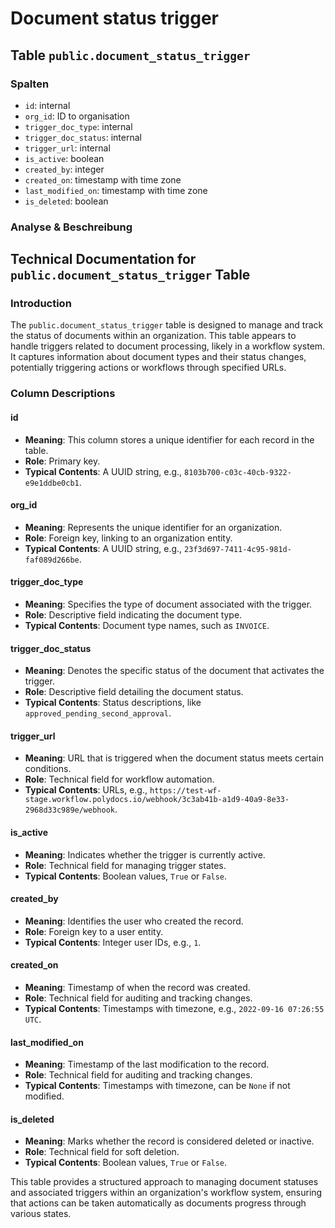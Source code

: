 # Document status trigger

## Table `public.document_status_trigger`

### Spalten

* `id`: internal
* `org_id`: ID to organisation
* `trigger_doc_type`: internal
* `trigger_doc_status`: internal
* `trigger_url`: internal
* `is_active`: boolean
* `created_by`: integer
* `created_on`: timestamp with time zone
* `last_modified_on`: timestamp with time zone
* `is_deleted`: boolean

### Analyse & Beschreibung

## Technical Documentation for `public.document_status_trigger` Table

### Introduction

The `public.document_status_trigger` table is designed to manage and track the status of documents within an organization. This table appears to handle triggers related to document processing, likely in a workflow system. It captures information about document types and their status changes, potentially triggering actions or workflows through specified URLs.

### Column Descriptions

#### id

* **Meaning**: This column stores a unique identifier for each record in the table.
* **Role**: Primary key.
* **Typical Contents**: A UUID string, e.g., `8103b700-c03c-40cb-9322-e9e1ddbe0cb1`.

#### org\_id

* **Meaning**: Represents the unique identifier for an organization.
* **Role**: Foreign key, linking to an organization entity.
* **Typical Contents**: A UUID string, e.g., `23f3d697-7411-4c95-981d-faf089d266be`.

#### trigger\_doc\_type

* **Meaning**: Specifies the type of document associated with the trigger.
* **Role**: Descriptive field indicating the document type.
* **Typical Contents**: Document type names, such as `INVOICE`.

#### trigger\_doc\_status

* **Meaning**: Denotes the specific status of the document that activates the trigger.
* **Role**: Descriptive field detailing the document status.
* **Typical Contents**: Status descriptions, like `approved_pending_second_approval`.

#### trigger\_url

* **Meaning**: URL that is triggered when the document status meets certain conditions.
* **Role**: Technical field for workflow automation.
* **Typical Contents**: URLs, e.g., `https://test-wf-stage.workflow.polydocs.io/webhook/3c3ab41b-a1d9-40a9-8e33-2968d33c989e/webhook`.

#### is\_active

* **Meaning**: Indicates whether the trigger is currently active.
* **Role**: Technical field for managing trigger states.
* **Typical Contents**: Boolean values, `True` or `False`.

#### created\_by

* **Meaning**: Identifies the user who created the record.
* **Role**: Foreign key to a user entity.
* **Typical Contents**: Integer user IDs, e.g., `1`.

#### created\_on

* **Meaning**: Timestamp of when the record was created.
* **Role**: Technical field for auditing and tracking changes.
* **Typical Contents**: Timestamps with timezone, e.g., `2022-09-16 07:26:55 UTC`.

#### last\_modified\_on

* **Meaning**: Timestamp of the last modification to the record.
* **Role**: Technical field for auditing and tracking changes.
* **Typical Contents**: Timestamps with timezone, can be `None` if not modified.

#### is\_deleted

* **Meaning**: Marks whether the record is considered deleted or inactive.
* **Role**: Technical field for soft deletion.
* **Typical Contents**: Boolean values, `True` or `False`.

This table provides a structured approach to managing document statuses and associated triggers within an organization's workflow system, ensuring that actions can be taken automatically as documents progress through various states.
